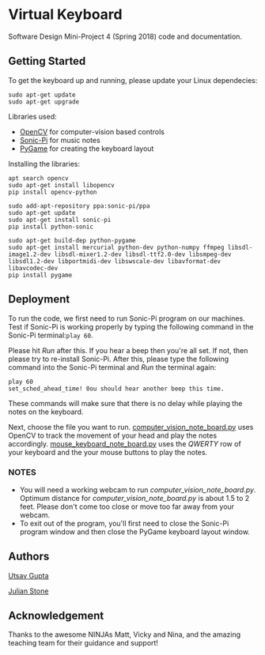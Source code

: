 # Virtual Keyboard
Software Design Mini-Project 4 (Spring 2018) code and documentation.

## Getting Started
To get the keyboard up and running, please update your Linux dependecies:

```
sudo apt-get update
sudo apt-get upgrade
```

Libraries used:

* [OpenCV](https://docs.opencv.org/2.4.9/modules/refman.html) for computer-vision based controls
* [Sonic-Pi](http://sonic-pi.net/) for music notes
* [PyGame](http://www.pygame.org/docs/) for creating the keyboard layout

Installing the libraries:

```
apt search opencv
sudo apt-get install libopencv
pip install opencv-python

sudo add-apt-repository ppa:sonic-pi/ppa
sudo apt-get update
sudo apt-get install sonic-pi
pip install python-sonic

sudo apt-get build-dep python-pygame
sudo apt-get install mercurial python-dev python-numpy ffmpeg libsdl-image1.2-dev libsdl-mixer1.2-dev libsdl-ttf2.0-dev libsmpeg-dev libsdl1.2-dev libportmidi-dev libswscale-dev libavformat-dev libavcodec-dev
pip install pygame
```
## Deployment
To run the code, we first need to run Sonic-Pi program on our machines. Test if Sonic-Pi is working properly by typing the following command in the Sonic-Pi terminal:`play 60`.

Please hit _Run_ after this. If you hear a beep then you're all set. If not, then please try to re-install Sonic-Pi. After this, please type the following command into the Sonic-Pi terminal and _Run_ the terminal again: 
```
play 60
set_sched_ahead_time! 0ou should hear another beep this time.
```

These commands will make sure that there is no delay while playing the notes on the keyboard.

Next, choose the file you want to run. [computer_vision_note_board.py](https://github.com/Utsav22G/InteractiveProgramming/blob/master/computer_vision_note_board.py) uses OpenCV to track the movement of your head and play the notes accordingly. [mouse_keyboard_note_board.py](https://github.com/Utsav22G/InteractiveProgramming/blob/master/mouse_keyboard_note_board.py) uses the _QWERTY_ row of your keyboard and the your mouse buttons to play the notes.

### NOTES
* You will need a working webcam to run _computer_vision_note_board.py_. Optimum distance for _computer_vision_note_board.py_ is about 1.5 to 2 feet. Please don't come too close or move too far away from your webcam.
* To exit out of the program, you'll first need to close the Sonic-Pi program window and then close the PyGame keyboard layout window. 

## Authors
[Utsav Gupta](https://github.com/utsav22g)

[Julian Stone](https://github.com/JulianStone5)

## Acknowledgement
Thanks to the awesome NINJAs Matt, Vicky and Nina, and the amazing teaching team for their guidance and support!
